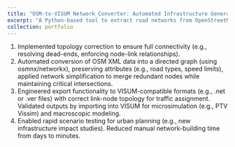 ```yaml
---
title: "OSM-to-VISUM Network Converter: Automated Infrastructure Generation for Transport Planning"  
excerpt: "A Python-based tool to extract road networks from OpenStreetMap (OSM) for any user-defined geographic area: <img src='/images/portfolio7/osm2visum.png' width='800' height='500'>"  
collection: portfolio  
---
```


1. Implemented topology correction to ensure full connectivity (e.g., resolving dead-ends, enforcing node-link relationships).  
2. Automated conversion of OSM XML data into a directed graph (using osmnx/networkx), preserving attributes (e.g., road types, speed limits), applied network simplification to merge redundant nodes while maintaining critical intersections.  
3. Engineered export functionality to VISUM-compatible formats (e.g., .net or .ver files) with correct link-node topology for traffic assignment. Validated outputs by importing into VISUM for microsimulation (e.g., PTV Vissim) and macroscopic modeling.  
4. Enabled rapid scenario testing for urban planning (e.g., new infrastructure impact studies). Reduced manual network-building time from days to minutes.  